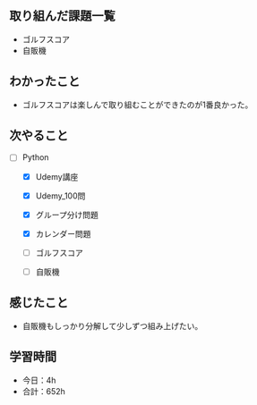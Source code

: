 ## 取り組んだ課題一覧

- ゴルフスコア 
- 自販機

## わかったこと
- ゴルフスコアは楽しんで取り組むことができたのが1番良かった。

## 次やること

- [ ] Python
    - [x] Udemy講座
    - [x] Udemy_100問
    - [x] グループ分け問題
    - [x] カレンダー問題
    - [ ] ゴルフスコア
    - [ ] 自販機


## 感じたこと
- 自販機もしっかり分解して少しずつ組み上げたい。

## 学習時間

- 今日：4h
- 合計：652h